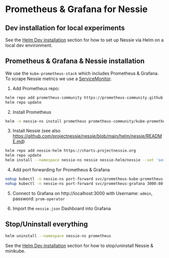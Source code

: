 # Prometheus & Grafana for Nessie

## Dev installation for local experiments

See the [Helm Dev installation](https://github.com/projectnessie/nessie/blob/main/helm/nessie/README.md#dev-installation) section for how to
set up Nessie via Helm on a local dev environment.


## Prometheus & Grafana & Nessie installation

We use the `kube-prometheus-stack` which includes Prometheus & Grafana.
To scrape Nessie metrics we use a [ServiceMonitor](https://github.com/projectnessie/nessie/blob/main/helm/nessie/templates/servicemonitor.yaml).

1. Add Prometheus repo:
```sh
helm repo add prometheus-community https://prometheus-community.github.io/helm-charts
helm repo update
```

2. Install Prometheus
```sh
helm -n nessie-ns install prometheus prometheus-community/kube-prometheus-stack
```

3. Install Nessie (see also https://github.com/projectnessie/nessie/blob/main/helm/nessie/README.md)
```sh
helm repo add nessie-helm https://charts.projectnessie.org
helm repo update
helm install --namespace nessie-ns nessie nessie-helm/nessie --set 'serviceMonitor.labels.release=prometheus'
```

4. Add port forwarding for Prometheus & Grafana
```sh
nohup kubectl -n nessie-ns port-forward svc/prometheus-kube-prometheus-prometheus 9090 &
nohup kubectl -n nessie-ns port-forward svc/prometheus-grafana 3000:80 &
```

5. Connect to Grafana on http://localhost:3000 with Username: `admin`, password: `prom-operator`

6. Import the `nessie.json` Dashboard into Grafana


## Stop/Uninstall everything

```sh
helm uninstall --namespace nessie-ns prometheus
```

See the [Helm Dev installation](https://github.com/projectnessie/nessie/blob/main/helm/nessie/README.md#dev-installation) section for how to stop/uninstall Nessie & minikube.

